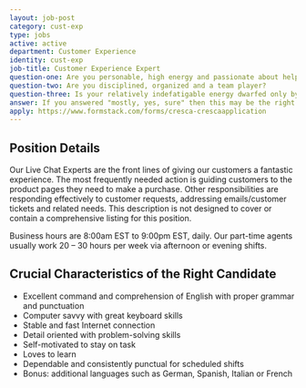 ```yaml
---
layout: job-post
category: cust-exp
type: jobs
active: active
department: Customer Experience
identity: cust-exp
job-title: Customer Experience Expert
question-one: Are you personable, high energy and passionate about helping people?
question-two: Are you disciplined, organized and a team player?
question-three: Is your relatively indefatigable energy dwarfed only by your penchant for writing delightful emails and infusing your voice with angelic cheeriness?
answer: If you answered "mostly, yes, sure" then this may be the right position for you!
apply: https://www.formstack.com/forms/cresca-crescaapplication
---
```


## Position Details
Our Live Chat Experts are the front lines of giving our customers a fantastic experience. The most frequently needed action is guiding customers to the product pages they need to make a purchase. Other responsibilities are responding effectively to customer requests, addressing emails/customer tickets and related needs. This description is not designed to cover or contain a comprehensive listing for this position.

Business hours are 8:00am EST to 9:00pm EST, daily. Our part-time agents usually work 20 – 30 hours per week via afternoon or evening shifts.

## Crucial Characteristics of the Right Candidate
- Excellent command and comprehension of English with proper grammar and punctuation
- Computer savvy with great keyboard skills
- Stable and fast Internet connection
- Detail oriented with problem-solving skills
- Self-motivated to stay on task
- Loves to learn
- Dependable and consistently punctual for scheduled shifts
- Bonus: additional languages such as German, Spanish, Italian or French
